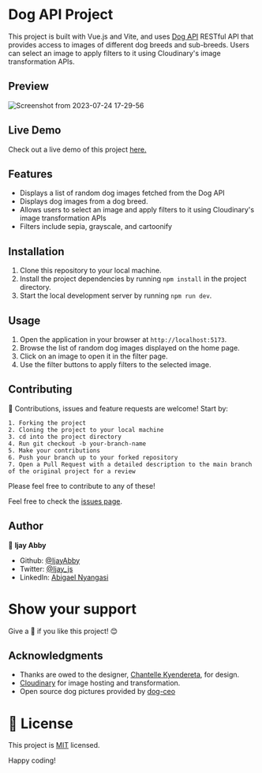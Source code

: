 # Dog API Project

This project is built with Vue.js and Vite, and uses [Dog API](https://dog.ceo/dog-api/) RESTful API that provides access to images of different dog breeds and sub-breeds. Users can select an image to apply filters to it using Cloudinary's image transformation APIs.


## Preview

![Screenshot from 2023-07-24 17-29-56](https://github.com/IjayAbby/SPA-REST-API-in-Vuejs/assets/43843720/eb7fc29b-b45f-42fb-8063-6354bc97402a)

## Live Demo

Check out a live demo of this project [here.](https://quiet-narwhal-49f1da.netlify.app/)

## Features

- Displays a list of random dog images fetched from the Dog API
- Displays dog images from a dog breed.
- Allows users to select an image and apply filters to it using Cloudinary's image transformation APIs
- Filters include sepia, grayscale, and cartoonify

## Installation

1. Clone this repository to your local machine.
2. Install the project dependencies by running `npm install` in the project directory.
3. Start the local development server by running `npm run dev`.

## Usage

1. Open the application in your browser at `http://localhost:5173`.
2. Browse the list of random dog images displayed on the home page.
3. Click on an image to open it in the filter page.
4. Use the filter buttons to apply filters to the selected image.

## Contributing

:handshake: Contributions, issues and feature requests are welcome!
Start by:

    1. Forking the project
    2. Cloning the project to your local machine
    3. cd into the project directory
    4. Run git checkout -b your-branch-name
    5. Make your contributions
    6. Push your branch up to your forked repository
    7. Open a Pull Request with a detailed description to the main branch of the original project for a review

Please feel free to contribute to any of these!

Feel free to check the [issues page](https://github.com/IjayAbby/SPA-REST-API-in-Vuejs/issues).

## Author

👤 **Ijay Abby**

- Github: [@IjayAbby](https://github.com/IjayAbby)
- Twitter: [@Ijay_js](https://twitter.com/Ijay_js)
- LinkedIn: [Abigael Nyangasi](https://www.linkedin.com/in/ijayabby4/)

# Show your support

Give a :star2: if you like this project! :blush:

## Acknowledgments

- Thanks are owed to the designer, [Chantelle Kyendereta](https://www.behance.net/kyendereta), for design.
- [Cloudinary](https://cloudinary.com/documentation) for image hosting and transformation.
- Open source dog pictures provided by [dog-ceo](https://dog.ceo/dog-api/)

# 📝 License

This project is [MIT](https://github.com/IjayAbby/SPA-REST-API-in-Vuejs/blob/main/LICENSE) licensed.

Happy coding!